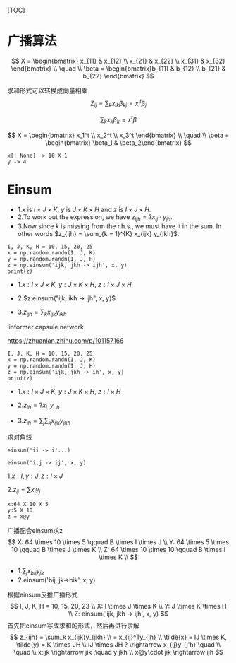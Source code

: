 [TOC]

# 广播算法

$$
X = \begin{bmatrix} x_{11} & x_{12} \\ x_{21} & x_{22} \\ x_{31} & x_{32} \end{bmatrix} \\
\quad \\
\beta = \begin{bmatrix}b_{11} & b_{12} \\ b_{21} & b_{22} \end{bmatrix}
$$

求和形式可以转换成向量相乘
$$
Z_{ij} = \sum_{k}x_{ik}\beta_{kj} = x_i^t \beta_j
$$

$$
\sum_k x_k \beta_k = x^t \beta
$$

$$
X = \begin{bmatrix} x_1^t \\ x_2^t \\ x_3^t \end{bmatrix} \\
\quad \\
\beta = \begin{bmatrix} \beta_1 & \beta_2\end{bmatrix}
$$

```
x[: None] -> 10 X 1
y -> 4
```

# Einsum

- 1.$x$ is  $I \times J \times K$, $y$  is  $J \times K \times H$ and $z$   is  $I \times J \times H$.
- 2.To work out the expression, we have $z_{ijh} = ? x_{ij} \cdot y_{jh}$.
- 3.Now since $k$ is missing from the r.h.s.,  we must  have it in the sum. In other words $z_{ijh} = \sum_{k = 1}^{K} x_{ijk} y_{jkh}$.

```
I, J, K, H = 10, 15, 20, 25
x = np.random.randn(I, J, K)
y = np.random.randn(I, J, H)
z = np.einsum('ijk, jkh -> ijh', x, y)
print(z)
```
- 1.$x: I \times J \times K$,   $y: J \times K \times H$,  $z: I \times J \times H$

- 2.$z:einsum("ijk, ikh -> ijh", x, y)$

- 3.$z_{ijh} = \sum_k x_{ijk}y_{ikh}$


linformer    capsule network

https://zhuanlan.zhihu.com/p/101157166

```
I, J, K, H = 10, 15, 20, 25
x = np.random.randn(I, J, K)
y = np.random.randn(I, J, H)
z = np.einsum('ijk, jkh -> ih', x, y)
print(z)
```

- 1.$x: I \times J \times K$,   $y: J \times K \times H$,  $z: I \times H$

- 2.$z_{ih} = ?x_{i..}y_{..h}$

- 3.$z_{ih} = \sum_j \sum_k x_{ijk}y_{jkh}$

求对角线

```
einsum('ii -> i'...)
```



```
einsum('i,j -> ij', x, y)
```

1.$x:I, y:J, z:I \times J$

2.$z_{ij} = \sum x_i y_j$

```
x:64 X 10 X 5
y:5 X 10
z = x@y
```

广播配合einsum求z
$$
X: 64 \times 10 \times 5    \qquad B \times I \times J   \\
Y: 64 \times 5 \times 10    \qquad B \times J \times K   \\
Z: 64 \times 10 \times 10   \qquad B \times I \times K   \\
$$

- 1.$\sum_j x_{bij}y_{jk}$
- 2.einsum('bij, jk->bik', x, y)



根据einsum反推广播形式
$$
I, J, K, H = 10, 15, 20, 23 \\
X: I \times J \times K   \\
Y: J \times K \times H \\
Z: einsum('ijk, jkh -> ijh', x, y)
$$
首先把einsum写成求和的形式，然后再进行求解
$$
z_{ijh} = \sum_k x_{ijk}y_{jkh} \\
        = x_{ij}^Ty_{jh} \\
\tilde{x} = IJ \times K, \tilde{y} = K \times JH \\
IJ \times JH ? \rightarrow x_{ij}y_{j'h} \quad \\
\quad \\
x:ijk \rightarrow jik ;\quad y:jkh \\
x@y\cdot jik \rightarrow ijh
$$

















































